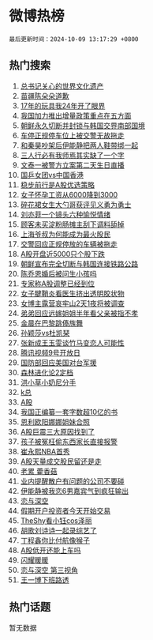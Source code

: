 # 微博热榜

`最后更新时间：2024-10-09 13:17:29 +0800`

## 热门搜索

1. [总书记关心的世界文化遗产](https://m.weibo.cn/search?containerid=100103type%3D1%26t%3D10%26q%3D%23%E6%80%BB%E4%B9%A6%E8%AE%B0%E5%85%B3%E5%BF%83%E7%9A%84%E4%B8%96%E7%95%8C%E6%96%87%E5%8C%96%E9%81%97%E4%BA%A7%23&stream_entry_id=51&isnewpage=1&extparam=seat%3D1%26c_type%3D51%26q%3D%2523%25E6%2580%25BB%25E4%25B9%25A6%25E8%25AE%25B0%25E5%2585%25B3%25E5%25BF%2583%25E7%259A%2584%25E4%25B8%2596%25E7%2595%258C%25E6%2596%2587%25E5%258C%2596%25E9%2581%2597%25E4%25BA%25A7%2523%26pos%3D0%26stream_entry_id%3D51%26cate%3D10103%26filter_type%3Drealtimehot%26dgr%3D0%26display_time%3D1728451048%26pre_seqid%3D17284510485969382132592)
1. [苗疆陈朵朵道歉](https://m.weibo.cn/search?containerid=100103type%3D1%26t%3D10%26q%3D%23%E8%8B%97%E7%96%86%E9%99%88%E6%9C%B5%E6%9C%B5%E9%81%93%E6%AD%89%23&stream_entry_id=31&isnewpage=1&extparam=seat%3D1%26flag%3D1%26filter_type%3Drealtimehot%26stream_entry_id%3D31%26c_type%3D31%26lcate%3D5001%26q%3D%2523%25E8%258B%2597%25E7%2596%2586%25E9%2599%2588%25E6%259C%25B5%25E6%259C%25B5%25E9%2581%2593%25E6%25AD%2589%2523%26pos%3D0%26cate%3D5001%26realpos%3D1%26band_rank%3D1%26dgr%3D0%26display_time%3D1728451048%26pre_seqid%3D17284510485969382132592)
1. [17年的玩具我24年开了眼界](https://m.weibo.cn/search?containerid=100103type%3D1%26t%3D10%26q%3D17%E5%B9%B4%E7%9A%84%E7%8E%A9%E5%85%B7%E6%88%9124%E5%B9%B4%E5%BC%80%E4%BA%86%E7%9C%BC%E7%95%8C&stream_entry_id=31&isnewpage=1&extparam=seat%3D1%26flag%3D0%26filter_type%3Drealtimehot%26stream_entry_id%3D31%26c_type%3D31%26lcate%3D5001%26q%3D17%25E5%25B9%25B4%25E7%259A%2584%25E7%258E%25A9%25E5%2585%25B7%25E6%2588%259124%25E5%25B9%25B4%25E5%25BC%2580%25E4%25BA%2586%25E7%259C%25BC%25E7%2595%258C%26pos%3D1%26cate%3D5001%26realpos%3D2%26band_rank%3D2%26dgr%3D0%26display_time%3D1728451048%26pre_seqid%3D17284510485969382132592)
1. [我国加力推出增量政策重点在五方面](https://m.weibo.cn/search?containerid=100103type%3D1%26t%3D10%26q%3D%23%E6%88%91%E5%9B%BD%E5%8A%A0%E5%8A%9B%E6%8E%A8%E5%87%BA%E5%A2%9E%E9%87%8F%E6%94%BF%E7%AD%96%E9%87%8D%E7%82%B9%E5%9C%A8%E4%BA%94%E6%96%B9%E9%9D%A2%23&stream_entry_id=31&isnewpage=1&extparam=seat%3D1%26flag%3D0%26filter_type%3Drealtimehot%26stream_entry_id%3D31%26c_type%3D31%26lcate%3D5001%26q%3D%2523%25E6%2588%2591%25E5%259B%25BD%25E5%258A%25A0%25E5%258A%259B%25E6%258E%25A8%25E5%2587%25BA%25E5%25A2%259E%25E9%2587%258F%25E6%2594%25BF%25E7%25AD%2596%25E9%2587%258D%25E7%2582%25B9%25E5%259C%25A8%25E4%25BA%2594%25E6%2596%25B9%25E9%259D%25A2%2523%26pos%3D2%26cate%3D5001%26realpos%3D3%26band_rank%3D3%26dgr%3D0%26display_time%3D1728451048%26pre_seqid%3D17284510485969382132592)
1. [朝鲜永久切断并封锁与韩国交界南部国境](https://m.weibo.cn/search?containerid=100103type%3D1%26t%3D10%26q%3D%23%E6%9C%9D%E9%B2%9C%E6%B0%B8%E4%B9%85%E5%88%87%E6%96%AD%E5%B9%B6%E5%B0%81%E9%94%81%E4%B8%8E%E9%9F%A9%E5%9B%BD%E4%BA%A4%E7%95%8C%E5%8D%97%E9%83%A8%E5%9B%BD%E5%A2%83%23&stream_entry_id=31&isnewpage=1&extparam=seat%3D1%26flag%3D1%26filter_type%3Drealtimehot%26stream_entry_id%3D31%26c_type%3D31%26lcate%3D5001%26q%3D%2523%25E6%259C%259D%25E9%25B2%259C%25E6%25B0%25B8%25E4%25B9%2585%25E5%2588%2587%25E6%2596%25AD%25E5%25B9%25B6%25E5%25B0%2581%25E9%2594%2581%25E4%25B8%258E%25E9%259F%25A9%25E5%259B%25BD%25E4%25BA%25A4%25E7%2595%258C%25E5%258D%2597%25E9%2583%25A8%25E5%259B%25BD%25E5%25A2%2583%2523%26pos%3D3%26cate%3D5001%26realpos%3D4%26band_rank%3D4%26dgr%3D0%26display_time%3D1728451048%26pre_seqid%3D17284510485969382132592)
1. [车停正规停车位上被交警无故拖走](https://m.weibo.cn/search?containerid=100103type%3D1%26t%3D10%26q%3D%23%E8%BD%A6%E5%81%9C%E6%AD%A3%E8%A7%84%E5%81%9C%E8%BD%A6%E4%BD%8D%E4%B8%8A%E8%A2%AB%E4%BA%A4%E8%AD%A6%E6%97%A0%E6%95%85%E6%8B%96%E8%B5%B0%23&stream_entry_id=31&isnewpage=1&extparam=seat%3D1%26flag%3D1%26filter_type%3Drealtimehot%26stream_entry_id%3D31%26c_type%3D31%26lcate%3D5001%26q%3D%2523%25E8%25BD%25A6%25E5%2581%259C%25E6%25AD%25A3%25E8%25A7%2584%25E5%2581%259C%25E8%25BD%25A6%25E4%25BD%258D%25E4%25B8%258A%25E8%25A2%25AB%25E4%25BA%25A4%25E8%25AD%25A6%25E6%2597%25A0%25E6%2595%2585%25E6%258B%2596%25E8%25B5%25B0%2523%26pos%3D4%26cate%3D5001%26realpos%3D5%26band_rank%3D5%26dgr%3D0%26display_time%3D1728451048%26pre_seqid%3D17284510485969382132592)
1. [和秦昊吵架后伊能静把两人鞋带绑一起](https://m.weibo.cn/search?containerid=100103type%3D1%26t%3D10%26q%3D%E5%92%8C%E7%A7%A6%E6%98%8A%E5%90%B5%E6%9E%B6%E5%90%8E%E4%BC%8A%E8%83%BD%E9%9D%99%E6%8A%8A%E4%B8%A4%E4%BA%BA%E9%9E%8B%E5%B8%A6%E7%BB%91%E4%B8%80%E8%B5%B7&stream_entry_id=31&isnewpage=1&extparam=seat%3D1%26flag%3D2%26filter_type%3Drealtimehot%26stream_entry_id%3D31%26c_type%3D31%26lcate%3D5001%26q%3D%25E5%2592%258C%25E7%25A7%25A6%25E6%2598%258A%25E5%2590%25B5%25E6%259E%25B6%25E5%2590%258E%25E4%25BC%258A%25E8%2583%25BD%25E9%259D%2599%25E6%258A%258A%25E4%25B8%25A4%25E4%25BA%25BA%25E9%259E%258B%25E5%25B8%25A6%25E7%25BB%2591%25E4%25B8%2580%25E8%25B5%25B7%26pos%3D5%26cate%3D5001%26realpos%3D6%26band_rank%3D6%26dgr%3D0%26display_time%3D1728451048%26pre_seqid%3D17284510485969382132592)
1. [三人行必有我师焉其实缺了一个字](https://m.weibo.cn/search?containerid=100103type%3D1%26t%3D10%26q%3D%23%E4%B8%89%E4%BA%BA%E8%A1%8C%E5%BF%85%E6%9C%89%E6%88%91%E5%B8%88%E7%84%89%E5%85%B6%E5%AE%9E%E7%BC%BA%E4%BA%86%E4%B8%80%E4%B8%AA%E5%AD%97%23&stream_entry_id=31&isnewpage=1&extparam=seat%3D1%26flag%3D0%26filter_type%3Drealtimehot%26stream_entry_id%3D31%26c_type%3D31%26lcate%3D5001%26q%3D%2523%25E4%25B8%2589%25E4%25BA%25BA%25E8%25A1%258C%25E5%25BF%2585%25E6%259C%2589%25E6%2588%2591%25E5%25B8%2588%25E7%2584%2589%25E5%2585%25B6%25E5%25AE%259E%25E7%25BC%25BA%25E4%25BA%2586%25E4%25B8%2580%25E4%25B8%25AA%25E5%25AD%2597%2523%26pos%3D6%26cate%3D5001%26realpos%3D7%26band_rank%3D7%26dgr%3D0%26display_time%3D1728451048%26pre_seqid%3D17284510485969382132592)
1. [文泰一被警方立案第二天生日直播](https://m.weibo.cn/search?containerid=100103type%3D1%26t%3D10%26q%3D%23%E6%96%87%E6%B3%B0%E4%B8%80%E8%A2%AB%E8%AD%A6%E6%96%B9%E7%AB%8B%E6%A1%88%E7%AC%AC%E4%BA%8C%E5%A4%A9%E7%94%9F%E6%97%A5%E7%9B%B4%E6%92%AD%23&stream_entry_id=31&isnewpage=1&extparam=seat%3D1%26flag%3D1%26filter_type%3Drealtimehot%26stream_entry_id%3D31%26c_type%3D31%26lcate%3D5001%26q%3D%2523%25E6%2596%2587%25E6%25B3%25B0%25E4%25B8%2580%25E8%25A2%25AB%25E8%25AD%25A6%25E6%2596%25B9%25E7%25AB%258B%25E6%25A1%2588%25E7%25AC%25AC%25E4%25BA%258C%25E5%25A4%25A9%25E7%2594%259F%25E6%2597%25A5%25E7%259B%25B4%25E6%2592%25AD%2523%26pos%3D7%26cate%3D5001%26realpos%3D8%26band_rank%3D8%26dgr%3D0%26display_time%3D1728451048%26pre_seqid%3D17284510485969382132592)
1. [国乒女团vs中国香港](https://m.weibo.cn/search?containerid=100103type%3D1%26t%3D10%26q%3D%23%E5%9B%BD%E4%B9%92%E5%A5%B3%E5%9B%A2vs%E4%B8%AD%E5%9B%BD%E9%A6%99%E6%B8%AF%23&stream_entry_id=31&isnewpage=1&extparam=seat%3D1%26flag%3D0%26filter_type%3Drealtimehot%26stream_entry_id%3D31%26c_type%3D31%26lcate%3D5001%26q%3D%2523%25E5%259B%25BD%25E4%25B9%2592%25E5%25A5%25B3%25E5%259B%25A2vs%25E4%25B8%25AD%25E5%259B%25BD%25E9%25A6%2599%25E6%25B8%25AF%2523%26pos%3D8%26cate%3D5001%26realpos%3D9%26band_rank%3D9%26dgr%3D0%26display_time%3D1728451048%26pre_seqid%3D17284510485969382132592)
1. [稳步前行是A股优选策略](https://m.weibo.cn/search?containerid=100103type%3D1%26t%3D10%26q%3D%23%E7%A8%B3%E6%AD%A5%E5%89%8D%E8%A1%8C%E6%98%AFA%E8%82%A1%E4%BC%98%E9%80%89%E7%AD%96%E7%95%A5%23&stream_entry_id=31&isnewpage=1&extparam=seat%3D1%26flag%3D1%26filter_type%3Drealtimehot%26stream_entry_id%3D31%26c_type%3D31%26lcate%3D5001%26q%3D%2523%25E7%25A8%25B3%25E6%25AD%25A5%25E5%2589%258D%25E8%25A1%258C%25E6%2598%25AFA%25E8%2582%25A1%25E4%25BC%2598%25E9%2580%2589%25E7%25AD%2596%25E7%2595%25A5%2523%26pos%3D9%26cate%3D5001%26realpos%3D10%26band_rank%3D10%26dgr%3D0%26display_time%3D1728451048%26pre_seqid%3D17284510485969382132592)
1. [女子怀孕工资从6000降到3000](https://m.weibo.cn/search?containerid=100103type%3D1%26t%3D10%26q%3D%23%E5%A5%B3%E5%AD%90%E6%80%80%E5%AD%95%E5%B7%A5%E8%B5%84%E4%BB%8E6000%E9%99%8D%E5%88%B03000%23&stream_entry_id=31&isnewpage=1&extparam=seat%3D1%26flag%3D1%26filter_type%3Drealtimehot%26stream_entry_id%3D31%26c_type%3D31%26lcate%3D5001%26q%3D%2523%25E5%25A5%25B3%25E5%25AD%2590%25E6%2580%2580%25E5%25AD%2595%25E5%25B7%25A5%25E8%25B5%2584%25E4%25BB%258E6000%25E9%2599%258D%25E5%2588%25B03000%2523%26pos%3D10%26cate%3D5001%26realpos%3D11%26band_rank%3D11%26dgr%3D0%26display_time%3D1728451048%26pre_seqid%3D17284510485969382132592)
1. [碎花裙女生大勺哥获评见义勇为勇士](https://m.weibo.cn/search?containerid=100103type%3D1%26t%3D10%26q%3D%23%E7%A2%8E%E8%8A%B1%E8%A3%99%E5%A5%B3%E7%94%9F%E5%A4%A7%E5%8B%BA%E5%93%A5%E8%8E%B7%E8%AF%84%E8%A7%81%E4%B9%89%E5%8B%87%E4%B8%BA%E5%8B%87%E5%A3%AB%23&stream_entry_id=31&isnewpage=1&extparam=seat%3D1%26flag%3D32768%26filter_type%3Drealtimehot%26stream_entry_id%3D31%26c_type%3D31%26lcate%3D5001%26q%3D%2523%25E7%25A2%258E%25E8%258A%25B1%25E8%25A3%2599%25E5%25A5%25B3%25E7%2594%259F%25E5%25A4%25A7%25E5%258B%25BA%25E5%2593%25A5%25E8%258E%25B7%25E8%25AF%2584%25E8%25A7%2581%25E4%25B9%2589%25E5%258B%2587%25E4%25B8%25BA%25E5%258B%2587%25E5%25A3%25AB%2523%26pos%3D11%26cate%3D5001%26realpos%3D12%26band_rank%3D12%26dgr%3D0%26display_time%3D1728451048%26pre_seqid%3D17284510485969382132592)
1. [刘亦菲一个镜头六种愉悦情绪](https://m.weibo.cn/search?containerid=100103type%3D1%26t%3D10%26q%3D%23%E5%88%98%E4%BA%A6%E8%8F%B2%E4%B8%80%E4%B8%AA%E9%95%9C%E5%A4%B4%E5%85%AD%E7%A7%8D%E6%84%89%E6%82%A6%E6%83%85%E7%BB%AA%23&stream_entry_id=31&isnewpage=1&extparam=seat%3D1%26band_rank%3D13%26stream_entry_id%3D31%26filter_type%3Drealtimehot%26adid%3D257849%26c_type%3D31%26lcate%3D5001%26q%3D%2523%25E5%2588%2598%25E4%25BA%25A6%25E8%258F%25B2%25E4%25B8%2580%25E4%25B8%25AA%25E9%2595%259C%25E5%25A4%25B4%25E5%2585%25AD%25E7%25A7%258D%25E6%2584%2589%25E6%2582%25A6%25E6%2583%2585%25E7%25BB%25AA%2523%26pos%3D12%26cate%3D5001%26realpos%3D13%26flag%3D0%26dgr%3D0%26display_time%3D1728451048%26pre_seqid%3D17284510485969382132592)
1. [顾客未买淀粉肠摊主刮下调料舔掉](https://m.weibo.cn/search?containerid=100103type%3D1%26t%3D10%26q%3D%23%E9%A1%BE%E5%AE%A2%E6%9C%AA%E4%B9%B0%E6%B7%80%E7%B2%89%E8%82%A0%E6%91%8A%E4%B8%BB%E5%88%AE%E4%B8%8B%E8%B0%83%E6%96%99%E8%88%94%E6%8E%89%23&stream_entry_id=31&isnewpage=1&extparam=seat%3D1%26flag%3D0%26filter_type%3Drealtimehot%26stream_entry_id%3D31%26c_type%3D31%26lcate%3D5001%26q%3D%2523%25E9%25A1%25BE%25E5%25AE%25A2%25E6%259C%25AA%25E4%25B9%25B0%25E6%25B7%2580%25E7%25B2%2589%25E8%2582%25A0%25E6%2591%258A%25E4%25B8%25BB%25E5%2588%25AE%25E4%25B8%258B%25E8%25B0%2583%25E6%2596%2599%25E8%2588%2594%25E6%258E%2589%2523%26pos%3D13%26cate%3D5001%26realpos%3D14%26band_rank%3D14%26dgr%3D0%26display_time%3D1728451048%26pre_seqid%3D17284510485969382132592)
1. [上海爷叔为何能成为最火股民](https://m.weibo.cn/search?containerid=100103type%3D1%26t%3D10%26q%3D%23%E4%B8%8A%E6%B5%B7%E7%88%B7%E5%8F%94%E4%B8%BA%E4%BD%95%E8%83%BD%E6%88%90%E4%B8%BA%E6%9C%80%E7%81%AB%E8%82%A1%E6%B0%91%23&stream_entry_id=31&isnewpage=1&extparam=seat%3D1%26flag%3D1%26filter_type%3Drealtimehot%26stream_entry_id%3D31%26c_type%3D31%26lcate%3D5001%26q%3D%2523%25E4%25B8%258A%25E6%25B5%25B7%25E7%2588%25B7%25E5%258F%2594%25E4%25B8%25BA%25E4%25BD%2595%25E8%2583%25BD%25E6%2588%2590%25E4%25B8%25BA%25E6%259C%2580%25E7%2581%25AB%25E8%2582%25A1%25E6%25B0%2591%2523%26pos%3D14%26cate%3D5001%26realpos%3D15%26band_rank%3D15%26dgr%3D0%26display_time%3D1728451048%26pre_seqid%3D17284510485969382132592)
1. [交警回应正规停放的车辆被拖走](https://m.weibo.cn/search?containerid=100103type%3D1%26t%3D10%26q%3D%23%E4%BA%A4%E8%AD%A6%E5%9B%9E%E5%BA%94%E6%AD%A3%E8%A7%84%E5%81%9C%E6%94%BE%E7%9A%84%E8%BD%A6%E8%BE%86%E8%A2%AB%E6%8B%96%E8%B5%B0%23&stream_entry_id=31&isnewpage=1&extparam=seat%3D1%26flag%3D1%26filter_type%3Drealtimehot%26stream_entry_id%3D31%26c_type%3D31%26lcate%3D5001%26q%3D%2523%25E4%25BA%25A4%25E8%25AD%25A6%25E5%259B%259E%25E5%25BA%2594%25E6%25AD%25A3%25E8%25A7%2584%25E5%2581%259C%25E6%2594%25BE%25E7%259A%2584%25E8%25BD%25A6%25E8%25BE%2586%25E8%25A2%25AB%25E6%258B%2596%25E8%25B5%25B0%2523%26pos%3D15%26cate%3D5001%26realpos%3D16%26band_rank%3D16%26dgr%3D0%26display_time%3D1728451048%26pre_seqid%3D17284510485969382132592)
1. [A股开盘近5000只个股下跌](https://m.weibo.cn/search?containerid=100103type%3D1%26t%3D10%26q%3D%23A%E8%82%A1%E5%BC%80%E7%9B%98%E8%BF%915000%E5%8F%AA%E4%B8%AA%E8%82%A1%E4%B8%8B%E8%B7%8C%23&stream_entry_id=31&isnewpage=1&extparam=seat%3D1%26flag%3D2%26filter_type%3Drealtimehot%26stream_entry_id%3D31%26c_type%3D31%26lcate%3D5001%26q%3D%2523A%25E8%2582%25A1%25E5%25BC%2580%25E7%259B%2598%25E8%25BF%25915000%25E5%258F%25AA%25E4%25B8%25AA%25E8%2582%25A1%25E4%25B8%258B%25E8%25B7%258C%2523%26pos%3D16%26cate%3D5001%26realpos%3D17%26band_rank%3D17%26dgr%3D0%26display_time%3D1728451048%26pre_seqid%3D17284510485969382132592)
1. [朝鲜宣布完全切断与韩国连接铁路公路](https://m.weibo.cn/search?containerid=100103type%3D1%26t%3D10%26q%3D%23%E6%9C%9D%E9%B2%9C%E5%AE%A3%E5%B8%83%E5%AE%8C%E5%85%A8%E5%88%87%E6%96%AD%E4%B8%8E%E9%9F%A9%E5%9B%BD%E8%BF%9E%E6%8E%A5%E9%93%81%E8%B7%AF%E5%85%AC%E8%B7%AF%23&stream_entry_id=31&isnewpage=1&extparam=seat%3D1%26flag%3D0%26filter_type%3Drealtimehot%26stream_entry_id%3D31%26c_type%3D31%26lcate%3D5001%26q%3D%2523%25E6%259C%259D%25E9%25B2%259C%25E5%25AE%25A3%25E5%25B8%2583%25E5%25AE%258C%25E5%2585%25A8%25E5%2588%2587%25E6%2596%25AD%25E4%25B8%258E%25E9%259F%25A9%25E5%259B%25BD%25E8%25BF%259E%25E6%258E%25A5%25E9%2593%2581%25E8%25B7%25AF%25E5%2585%25AC%25E8%25B7%25AF%2523%26pos%3D17%26cate%3D5001%26realpos%3D18%26band_rank%3D18%26dgr%3D0%26display_time%3D1728451048%26pre_seqid%3D17284510485969382132592)
1. [陈乔恩婚后被问生小孩吗](https://m.weibo.cn/search?containerid=100103type%3D1%26t%3D10%26q%3D%23%E9%99%88%E4%B9%94%E6%81%A9%E5%A9%9A%E5%90%8E%E8%A2%AB%E9%97%AE%E7%94%9F%E5%B0%8F%E5%AD%A9%E5%90%97%23&stream_entry_id=31&isnewpage=1&extparam=seat%3D1%26flag%3D2%26filter_type%3Drealtimehot%26stream_entry_id%3D31%26c_type%3D31%26lcate%3D5001%26q%3D%2523%25E9%2599%2588%25E4%25B9%2594%25E6%2581%25A9%25E5%25A9%259A%25E5%2590%258E%25E8%25A2%25AB%25E9%2597%25AE%25E7%2594%259F%25E5%25B0%258F%25E5%25AD%25A9%25E5%2590%2597%2523%26pos%3D18%26cate%3D5001%26realpos%3D19%26band_rank%3D19%26dgr%3D0%26display_time%3D1728451048%26pre_seqid%3D17284510485969382132592)
1. [专家称A股调整已经到位](https://m.weibo.cn/search?containerid=100103type%3D1%26t%3D10%26q%3D%23%E4%B8%93%E5%AE%B6%E7%A7%B0A%E8%82%A1%E8%B0%83%E6%95%B4%E5%B7%B2%E7%BB%8F%E5%88%B0%E4%BD%8D%23&stream_entry_id=31&isnewpage=1&extparam=seat%3D1%26flag%3D0%26filter_type%3Drealtimehot%26stream_entry_id%3D31%26c_type%3D31%26lcate%3D5001%26q%3D%2523%25E4%25B8%2593%25E5%25AE%25B6%25E7%25A7%25B0A%25E8%2582%25A1%25E8%25B0%2583%25E6%2595%25B4%25E5%25B7%25B2%25E7%25BB%258F%25E5%2588%25B0%25E4%25BD%258D%2523%26pos%3D19%26cate%3D5001%26realpos%3D20%26band_rank%3D20%26dgr%3D0%26display_time%3D1728451048%26pre_seqid%3D17284510485969382132592)
1. [女子腱鞘炎看医生挤出透明胶状物](https://m.weibo.cn/search?containerid=100103type%3D1%26t%3D10%26q%3D%23%E5%A5%B3%E5%AD%90%E8%85%B1%E9%9E%98%E7%82%8E%E7%9C%8B%E5%8C%BB%E7%94%9F%E6%8C%A4%E5%87%BA%E9%80%8F%E6%98%8E%E8%83%B6%E7%8A%B6%E7%89%A9%23&stream_entry_id=31&isnewpage=1&extparam=seat%3D1%26flag%3D2%26filter_type%3Drealtimehot%26stream_entry_id%3D31%26c_type%3D31%26lcate%3D5001%26q%3D%2523%25E5%25A5%25B3%25E5%25AD%2590%25E8%2585%25B1%25E9%259E%2598%25E7%2582%258E%25E7%259C%258B%25E5%258C%25BB%25E7%2594%259F%25E6%258C%25A4%25E5%2587%25BA%25E9%2580%258F%25E6%2598%258E%25E8%2583%25B6%25E7%258A%25B6%25E7%2589%25A9%2523%26pos%3D20%26cate%3D5001%26realpos%3D21%26band_rank%3D21%26dgr%3D0%26display_time%3D1728451048%26pre_seqid%3D17284510485969382132592)
1. [女博主露营哀牢山2天1夜将被调查](https://m.weibo.cn/search?containerid=100103type%3D1%26t%3D10%26q%3D%23%E5%A5%B3%E5%8D%9A%E4%B8%BB%E9%9C%B2%E8%90%A5%E5%93%80%E7%89%A2%E5%B1%B12%E5%A4%A91%E5%A4%9C%E5%B0%86%E8%A2%AB%E8%B0%83%E6%9F%A5%23&stream_entry_id=31&isnewpage=1&extparam=seat%3D1%26flag%3D2%26filter_type%3Drealtimehot%26stream_entry_id%3D31%26c_type%3D31%26lcate%3D5001%26q%3D%2523%25E5%25A5%25B3%25E5%258D%259A%25E4%25B8%25BB%25E9%259C%25B2%25E8%2590%25A5%25E5%2593%2580%25E7%2589%25A2%25E5%25B1%25B12%25E5%25A4%25A91%25E5%25A4%259C%25E5%25B0%2586%25E8%25A2%25AB%25E8%25B0%2583%25E6%259F%25A5%2523%26pos%3D21%26cate%3D5001%26realpos%3D22%26band_rank%3D22%26dgr%3D0%26display_time%3D1728451048%26pre_seqid%3D17284510485969382132592)
1. [弟弟回应远嫁姐姐半年看父亲被指不孝](https://m.weibo.cn/search?containerid=100103type%3D1%26t%3D10%26q%3D%23%E5%BC%9F%E5%BC%9F%E5%9B%9E%E5%BA%94%E8%BF%9C%E5%AB%81%E5%A7%90%E5%A7%90%E5%8D%8A%E5%B9%B4%E7%9C%8B%E7%88%B6%E4%BA%B2%E8%A2%AB%E6%8C%87%E4%B8%8D%E5%AD%9D%23&stream_entry_id=31&isnewpage=1&extparam=seat%3D1%26flag%3D0%26filter_type%3Drealtimehot%26stream_entry_id%3D31%26c_type%3D31%26lcate%3D5001%26q%3D%2523%25E5%25BC%259F%25E5%25BC%259F%25E5%259B%259E%25E5%25BA%2594%25E8%25BF%259C%25E5%25AB%2581%25E5%25A7%2590%25E5%25A7%2590%25E5%258D%258A%25E5%25B9%25B4%25E7%259C%258B%25E7%2588%25B6%25E4%25BA%25B2%25E8%25A2%25AB%25E6%258C%2587%25E4%25B8%258D%25E5%25AD%259D%2523%26pos%3D22%26cate%3D5001%26realpos%3D23%26band_rank%3D23%26dgr%3D0%26display_time%3D1728451048%26pre_seqid%3D17284510485969382132592)
1. [金晨在巴黎跳傣族舞](https://m.weibo.cn/search?containerid=100103type%3D1%26t%3D10%26q%3D%E9%87%91%E6%99%A8%E5%9C%A8%E5%B7%B4%E9%BB%8E%E8%B7%B3%E5%82%A3%E6%97%8F%E8%88%9E&stream_entry_id=31&isnewpage=1&extparam=seat%3D1%26flag%3D1%26filter_type%3Drealtimehot%26stream_entry_id%3D31%26c_type%3D31%26lcate%3D5001%26q%3D%25E9%2587%2591%25E6%2599%25A8%25E5%259C%25A8%25E5%25B7%25B4%25E9%25BB%258E%25E8%25B7%25B3%25E5%2582%25A3%25E6%2597%258F%25E8%2588%259E%26pos%3D23%26cate%3D5001%26realpos%3D24%26band_rank%3D24%26dgr%3D0%26display_time%3D1728451048%26pre_seqid%3D17284510485969382132592)
1. [孙颖莎vs杜凯琹](https://m.weibo.cn/search?containerid=100103type%3D1%26t%3D10%26q%3D%E5%AD%99%E9%A2%96%E8%8E%8Evs%E6%9D%9C%E5%87%AF%E7%90%B9&stream_entry_id=31&isnewpage=1&extparam=seat%3D1%26flag%3D1%26filter_type%3Drealtimehot%26stream_entry_id%3D31%26c_type%3D31%26lcate%3D5001%26q%3D%25E5%25AD%2599%25E9%25A2%2596%25E8%258E%258Evs%25E6%259D%259C%25E5%2587%25AF%25E7%2590%25B9%26pos%3D24%26cate%3D5001%26realpos%3D25%26band_rank%3D25%26dgr%3D0%26display_time%3D1728451048%26pre_seqid%3D17284510485969382132592)
1. [张新成王玉雯谈竹马变恋人可能性](https://m.weibo.cn/search?containerid=100103type%3D1%26t%3D10%26q%3D%23%E5%BC%A0%E6%96%B0%E6%88%90%E7%8E%8B%E7%8E%89%E9%9B%AF%E8%B0%88%E7%AB%B9%E9%A9%AC%E5%8F%98%E6%81%8B%E4%BA%BA%E5%8F%AF%E8%83%BD%E6%80%A7%23&stream_entry_id=31&isnewpage=1&extparam=seat%3D1%26flag%3D1%26filter_type%3Drealtimehot%26stream_entry_id%3D31%26c_type%3D31%26lcate%3D5001%26q%3D%2523%25E5%25BC%25A0%25E6%2596%25B0%25E6%2588%2590%25E7%258E%258B%25E7%258E%2589%25E9%259B%25AF%25E8%25B0%2588%25E7%25AB%25B9%25E9%25A9%25AC%25E5%258F%2598%25E6%2581%258B%25E4%25BA%25BA%25E5%258F%25AF%25E8%2583%25BD%25E6%2580%25A7%2523%26pos%3D25%26cate%3D5001%26realpos%3D26%26band_rank%3D26%26dgr%3D0%26display_time%3D1728451048%26pre_seqid%3D17284510485969382132592)
1. [腾讯视频9号开放日](https://m.weibo.cn/search?containerid=100103type%3D1%26t%3D10%26q%3D%23%E8%85%BE%E8%AE%AF%E8%A7%86%E9%A2%919%E5%8F%B7%E5%BC%80%E6%94%BE%E6%97%A5%23&stream_entry_id=31&isnewpage=1&extparam=seat%3D1%26flag%3D1%26filter_type%3Drealtimehot%26stream_entry_id%3D31%26c_type%3D31%26lcate%3D5001%26q%3D%2523%25E8%2585%25BE%25E8%25AE%25AF%25E8%25A7%2586%25E9%25A2%25919%25E5%258F%25B7%25E5%25BC%2580%25E6%2594%25BE%25E6%2597%25A5%2523%26pos%3D26%26cate%3D5001%26realpos%3D27%26band_rank%3D27%26dgr%3D0%26display_time%3D1728451048%26pre_seqid%3D17284510485969382132592)
1. [国防部回应美国对台军援](https://m.weibo.cn/search?containerid=100103type%3D1%26t%3D10%26q%3D%23%E5%9B%BD%E9%98%B2%E9%83%A8%E5%9B%9E%E5%BA%94%E7%BE%8E%E5%9B%BD%E5%AF%B9%E5%8F%B0%E5%86%9B%E6%8F%B4%23&stream_entry_id=31&isnewpage=1&extparam=seat%3D1%26flag%3D1%26filter_type%3Drealtimehot%26stream_entry_id%3D31%26c_type%3D31%26lcate%3D5001%26q%3D%2523%25E5%259B%25BD%25E9%2598%25B2%25E9%2583%25A8%25E5%259B%259E%25E5%25BA%2594%25E7%25BE%258E%25E5%259B%25BD%25E5%25AF%25B9%25E5%258F%25B0%25E5%2586%259B%25E6%258F%25B4%2523%26pos%3D27%26cate%3D5001%26realpos%3D28%26band_rank%3D28%26dgr%3D0%26display_time%3D1728451048%26pre_seqid%3D17284510485969382132592)
1. [森林进化论2定档](https://m.weibo.cn/search?containerid=100103type%3D1%26t%3D10%26q%3D%E6%A3%AE%E6%9E%97%E8%BF%9B%E5%8C%96%E8%AE%BA2%E5%AE%9A%E6%A1%A3&stream_entry_id=31&isnewpage=1&extparam=seat%3D1%26flag%3D1%26filter_type%3Drealtimehot%26stream_entry_id%3D31%26c_type%3D31%26lcate%3D5001%26q%3D%25E6%25A3%25AE%25E6%259E%2597%25E8%25BF%259B%25E5%258C%2596%25E8%25AE%25BA2%25E5%25AE%259A%25E6%25A1%25A3%26pos%3D28%26cate%3D5001%26realpos%3D29%26band_rank%3D29%26dgr%3D0%26display_time%3D1728451048%26pre_seqid%3D17284510485969382132592)
1. [洪小草小奶尼分手](https://m.weibo.cn/search?containerid=100103type%3D1%26t%3D10%26q%3D%E6%B4%AA%E5%B0%8F%E8%8D%89%E5%B0%8F%E5%A5%B6%E5%B0%BC%E5%88%86%E6%89%8B&stream_entry_id=31&isnewpage=1&extparam=seat%3D1%26flag%3D0%26filter_type%3Drealtimehot%26stream_entry_id%3D31%26c_type%3D31%26lcate%3D5001%26q%3D%25E6%25B4%25AA%25E5%25B0%258F%25E8%258D%2589%25E5%25B0%258F%25E5%25A5%25B6%25E5%25B0%25BC%25E5%2588%2586%25E6%2589%258B%26pos%3D29%26cate%3D5001%26realpos%3D30%26band_rank%3D30%26dgr%3D0%26display_time%3D1728451048%26pre_seqid%3D17284510485969382132592)
1. [k总](https://m.weibo.cn/search?containerid=100103type%3D1%26t%3D10%26q%3Dk%E6%80%BB&stream_entry_id=31&isnewpage=1&extparam=seat%3D1%26flag%3D0%26filter_type%3Drealtimehot%26stream_entry_id%3D31%26c_type%3D31%26lcate%3D5001%26q%3Dk%25E6%2580%25BB%26pos%3D30%26cate%3D5001%26realpos%3D31%26band_rank%3D31%26dgr%3D0%26display_time%3D1728451048%26pre_seqid%3D17284510485969382132592)
1. [A股](https://m.weibo.cn/search?containerid=100103type%3D1%26t%3D10%26q%3DA%E8%82%A1&stream_entry_id=31&isnewpage=1&extparam=seat%3D1%26flag%3D0%26filter_type%3Drealtimehot%26stream_entry_id%3D31%26c_type%3D31%26lcate%3D5001%26q%3DA%25E8%2582%25A1%26pos%3D31%26cate%3D5001%26realpos%3D32%26band_rank%3D32%26dgr%3D0%26display_time%3D1728451048%26pre_seqid%3D17284510485969382132592)
1. [我国正编纂一套字数超10亿的书](https://m.weibo.cn/search?containerid=100103type%3D1%26t%3D10%26q%3D%23%E6%88%91%E5%9B%BD%E6%AD%A3%E7%BC%96%E7%BA%82%E4%B8%80%E5%A5%97%E5%AD%97%E6%95%B0%E8%B6%8510%E4%BA%BF%E7%9A%84%E4%B9%A6%23&stream_entry_id=31&isnewpage=1&extparam=seat%3D1%26flag%3D0%26filter_type%3Drealtimehot%26stream_entry_id%3D31%26c_type%3D31%26lcate%3D5001%26q%3D%2523%25E6%2588%2591%25E5%259B%25BD%25E6%25AD%25A3%25E7%25BC%2596%25E7%25BA%2582%25E4%25B8%2580%25E5%25A5%2597%25E5%25AD%2597%25E6%2595%25B0%25E8%25B6%258510%25E4%25BA%25BF%25E7%259A%2584%25E4%25B9%25A6%2523%26pos%3D32%26cate%3D5001%26realpos%3D33%26band_rank%3D33%26dgr%3D0%26display_time%3D1728451048%26pre_seqid%3D17284510485969382132592)
1. [恩利欧阳娜娜姐妹合照](https://m.weibo.cn/search?containerid=100103type%3D1%26t%3D10%26q%3D%23%E6%81%A9%E5%88%A9%E6%AC%A7%E9%98%B3%E5%A8%9C%E5%A8%9C%E5%A7%90%E5%A6%B9%E5%90%88%E7%85%A7%23&stream_entry_id=31&isnewpage=1&extparam=seat%3D1%26flag%3D0%26filter_type%3Drealtimehot%26stream_entry_id%3D31%26c_type%3D31%26lcate%3D5001%26q%3D%2523%25E6%2581%25A9%25E5%2588%25A9%25E6%25AC%25A7%25E9%2598%25B3%25E5%25A8%259C%25E5%25A8%259C%25E5%25A7%2590%25E5%25A6%25B9%25E5%2590%2588%25E7%2585%25A7%2523%26pos%3D33%26cate%3D5001%26realpos%3D34%26band_rank%3D34%26dgr%3D0%26display_time%3D1728451048%26pre_seqid%3D17284510485969382132592)
1. [A股巨震三大原因找到了](https://m.weibo.cn/search?containerid=100103type%3D1%26t%3D10%26q%3D%23A%E8%82%A1%E5%B7%A8%E9%9C%87%E4%B8%89%E5%A4%A7%E5%8E%9F%E5%9B%A0%E6%89%BE%E5%88%B0%E4%BA%86%23&stream_entry_id=31&isnewpage=1&extparam=seat%3D1%26flag%3D1%26filter_type%3Drealtimehot%26stream_entry_id%3D31%26c_type%3D31%26lcate%3D5001%26q%3D%2523A%25E8%2582%25A1%25E5%25B7%25A8%25E9%259C%2587%25E4%25B8%2589%25E5%25A4%25A7%25E5%258E%259F%25E5%259B%25A0%25E6%2589%25BE%25E5%2588%25B0%25E4%25BA%2586%2523%26pos%3D34%26cate%3D5001%26realpos%3D35%26band_rank%3D35%26dgr%3D0%26display_time%3D1728451048%26pre_seqid%3D17284510485969382132592)
1. [孩子被冤枉偷东西家长直接报警](https://m.weibo.cn/search?containerid=100103type%3D1%26t%3D10%26q%3D%23%E5%AD%A9%E5%AD%90%E8%A2%AB%E5%86%A4%E6%9E%89%E5%81%B7%E4%B8%9C%E8%A5%BF%E5%AE%B6%E9%95%BF%E7%9B%B4%E6%8E%A5%E6%8A%A5%E8%AD%A6%23&stream_entry_id=31&isnewpage=1&extparam=seat%3D1%26flag%3D0%26filter_type%3Drealtimehot%26stream_entry_id%3D31%26c_type%3D31%26lcate%3D5001%26q%3D%2523%25E5%25AD%25A9%25E5%25AD%2590%25E8%25A2%25AB%25E5%2586%25A4%25E6%259E%2589%25E5%2581%25B7%25E4%25B8%259C%25E8%25A5%25BF%25E5%25AE%25B6%25E9%2595%25BF%25E7%259B%25B4%25E6%258E%25A5%25E6%258A%25A5%25E8%25AD%25A6%2523%26pos%3D35%26cate%3D5001%26realpos%3D36%26band_rank%3D36%26dgr%3D0%26display_time%3D1728451048%26pre_seqid%3D17284510485969382132592)
1. [崔永熙NBA首秀](https://m.weibo.cn/search?containerid=100103type%3D1%26t%3D10%26q%3D%E5%B4%94%E6%B0%B8%E7%86%99NBA%E9%A6%96%E7%A7%80&stream_entry_id=31&isnewpage=1&extparam=seat%3D1%26flag%3D0%26filter_type%3Drealtimehot%26stream_entry_id%3D31%26c_type%3D31%26lcate%3D5001%26q%3D%25E5%25B4%2594%25E6%25B0%25B8%25E7%2586%2599NBA%25E9%25A6%2596%25E7%25A7%2580%26pos%3D36%26cate%3D5001%26realpos%3D37%26band_rank%3D37%26dgr%3D0%26display_time%3D1728451048%26pre_seqid%3D17284510485969382132592)
1. [A股天量成交股民留还是走](https://m.weibo.cn/search?containerid=100103type%3D1%26t%3D10%26q%3D%23A%E8%82%A1%E5%A4%A9%E9%87%8F%E6%88%90%E4%BA%A4%E8%82%A1%E6%B0%91%E7%95%99%E8%BF%98%E6%98%AF%E8%B5%B0%23&stream_entry_id=31&isnewpage=1&extparam=seat%3D1%26flag%3D0%26filter_type%3Drealtimehot%26stream_entry_id%3D31%26c_type%3D31%26lcate%3D5001%26q%3D%2523A%25E8%2582%25A1%25E5%25A4%25A9%25E9%2587%258F%25E6%2588%2590%25E4%25BA%25A4%25E8%2582%25A1%25E6%25B0%2591%25E7%2595%2599%25E8%25BF%2598%25E6%2598%25AF%25E8%25B5%25B0%2523%26pos%3D37%26cate%3D5001%26realpos%3D38%26band_rank%3D38%26dgr%3D0%26display_time%3D1728451048%26pre_seqid%3D17284510485969382132592)
1. [老累 藿香菇](https://m.weibo.cn/search?containerid=100103type%3D1%26t%3D10%26q%3D%E8%80%81%E7%B4%AF+%E8%97%BF%E9%A6%99%E8%8F%87&stream_entry_id=31&isnewpage=1&extparam=seat%3D1%26flag%3D1%26filter_type%3Drealtimehot%26stream_entry_id%3D31%26c_type%3D31%26lcate%3D5001%26q%3D%25E8%2580%2581%25E7%25B4%25AF%2520%25E8%2597%25BF%25E9%25A6%2599%25E8%258F%2587%26pos%3D38%26cate%3D5001%26realpos%3D39%26band_rank%3D39%26dgr%3D0%26display_time%3D1728451048%26pre_seqid%3D17284510485969382132592)
1. [业内提醒散户有问题的公司不要碰](https://m.weibo.cn/search?containerid=100103type%3D1%26t%3D10%26q%3D%23%E4%B8%9A%E5%86%85%E6%8F%90%E9%86%92%E6%95%A3%E6%88%B7%E6%9C%89%E9%97%AE%E9%A2%98%E7%9A%84%E5%85%AC%E5%8F%B8%E4%B8%8D%E8%A6%81%E7%A2%B0%23&stream_entry_id=31&isnewpage=1&extparam=seat%3D1%26flag%3D0%26filter_type%3Drealtimehot%26stream_entry_id%3D31%26c_type%3D31%26lcate%3D5001%26q%3D%2523%25E4%25B8%259A%25E5%2586%2585%25E6%258F%2590%25E9%2586%2592%25E6%2595%25A3%25E6%2588%25B7%25E6%259C%2589%25E9%2597%25AE%25E9%25A2%2598%25E7%259A%2584%25E5%2585%25AC%25E5%258F%25B8%25E4%25B8%258D%25E8%25A6%2581%25E7%25A2%25B0%2523%26pos%3D39%26cate%3D5001%26realpos%3D40%26band_rank%3D40%26dgr%3D0%26display_time%3D1728451048%26pre_seqid%3D17284510485969382132592)
1. [伊能静被我恋6男嘉宾气到疯狂输出](https://m.weibo.cn/search?containerid=100103type%3D1%26t%3D10%26q%3D%E4%BC%8A%E8%83%BD%E9%9D%99%E8%A2%AB%E6%88%91%E6%81%8B6%E7%94%B7%E5%98%89%E5%AE%BE%E6%B0%94%E5%88%B0%E7%96%AF%E7%8B%82%E8%BE%93%E5%87%BA&stream_entry_id=31&isnewpage=1&extparam=seat%3D1%26flag%3D1%26filter_type%3Drealtimehot%26stream_entry_id%3D31%26c_type%3D31%26lcate%3D5001%26q%3D%25E4%25BC%258A%25E8%2583%25BD%25E9%259D%2599%25E8%25A2%25AB%25E6%2588%2591%25E6%2581%258B6%25E7%2594%25B7%25E5%2598%2589%25E5%25AE%25BE%25E6%25B0%2594%25E5%2588%25B0%25E7%2596%25AF%25E7%258B%2582%25E8%25BE%2593%25E5%2587%25BA%26pos%3D40%26cate%3D5001%26realpos%3D41%26band_rank%3D41%26dgr%3D0%26display_time%3D1728451048%26pre_seqid%3D17284510485969382132592)
1. [恋与深空](https://m.weibo.cn/search?containerid=100103type%3D1%26t%3D10%26q%3D%E6%81%8B%E4%B8%8E%E6%B7%B1%E7%A9%BA&stream_entry_id=31&isnewpage=1&extparam=seat%3D1%26flag%3D0%26filter_type%3Drealtimehot%26stream_entry_id%3D31%26c_type%3D31%26lcate%3D5001%26q%3D%25E6%2581%258B%25E4%25B8%258E%25E6%25B7%25B1%25E7%25A9%25BA%26pos%3D41%26cate%3D5001%26realpos%3D42%26band_rank%3D42%26dgr%3D0%26display_time%3D1728451048%26pre_seqid%3D17284510485969382132592)
1. [假期开户投资者今天开始交易](https://m.weibo.cn/search?containerid=100103type%3D1%26t%3D10%26q%3D%23%E5%81%87%E6%9C%9F%E5%BC%80%E6%88%B7%E6%8A%95%E8%B5%84%E8%80%85%E4%BB%8A%E5%A4%A9%E5%BC%80%E5%A7%8B%E4%BA%A4%E6%98%93%23&stream_entry_id=31&isnewpage=1&extparam=seat%3D1%26flag%3D0%26filter_type%3Drealtimehot%26stream_entry_id%3D31%26c_type%3D31%26lcate%3D5001%26q%3D%2523%25E5%2581%2587%25E6%259C%259F%25E5%25BC%2580%25E6%2588%25B7%25E6%258A%2595%25E8%25B5%2584%25E8%2580%2585%25E4%25BB%258A%25E5%25A4%25A9%25E5%25BC%2580%25E5%25A7%258B%25E4%25BA%25A4%25E6%2598%2593%2523%26pos%3D42%26cate%3D5001%26realpos%3D43%26band_rank%3D43%26dgr%3D0%26display_time%3D1728451048%26pre_seqid%3D17284510485969382132592)
1. [TheShy看小钰cos泽丽](https://m.weibo.cn/search?containerid=100103type%3D1%26t%3D10%26q%3D%23TheShy%E7%9C%8B%E5%B0%8F%E9%92%B0cos%E6%B3%BD%E4%B8%BD%23&stream_entry_id=31&isnewpage=1&extparam=seat%3D1%26flag%3D1%26filter_type%3Drealtimehot%26stream_entry_id%3D31%26c_type%3D31%26lcate%3D5001%26q%3D%2523TheShy%25E7%259C%258B%25E5%25B0%258F%25E9%2592%25B0cos%25E6%25B3%25BD%25E4%25B8%25BD%2523%26pos%3D43%26cate%3D5001%26realpos%3D44%26band_rank%3D44%26dgr%3D0%26display_time%3D1728451048%26pre_seqid%3D17284510485969382132592)
1. [胡歌刘诗诗一起录综艺了](https://m.weibo.cn/search?containerid=100103type%3D1%26t%3D10%26q%3D%23%E8%83%A1%E6%AD%8C%E5%88%98%E8%AF%97%E8%AF%97%E4%B8%80%E8%B5%B7%E5%BD%95%E7%BB%BC%E8%89%BA%E4%BA%86%23&stream_entry_id=31&isnewpage=1&extparam=seat%3D1%26flag%3D0%26filter_type%3Drealtimehot%26stream_entry_id%3D31%26c_type%3D31%26lcate%3D5001%26q%3D%2523%25E8%2583%25A1%25E6%25AD%258C%25E5%2588%2598%25E8%25AF%2597%25E8%25AF%2597%25E4%25B8%2580%25E8%25B5%25B7%25E5%25BD%2595%25E7%25BB%25BC%25E8%2589%25BA%25E4%25BA%2586%2523%26pos%3D44%26cate%3D5001%26realpos%3D45%26band_rank%3D45%26dgr%3D0%26display_time%3D1728451048%26pre_seqid%3D17284510485969382132592)
1. [丁程鑫你比付航像猴子](https://m.weibo.cn/search?containerid=100103type%3D1%26t%3D10%26q%3D%E4%B8%81%E7%A8%8B%E9%91%AB%E4%BD%A0%E6%AF%94%E4%BB%98%E8%88%AA%E5%83%8F%E7%8C%B4%E5%AD%90&stream_entry_id=31&isnewpage=1&extparam=seat%3D1%26flag%3D1%26filter_type%3Drealtimehot%26stream_entry_id%3D31%26c_type%3D31%26lcate%3D5001%26q%3D%25E4%25B8%2581%25E7%25A8%258B%25E9%2591%25AB%25E4%25BD%25A0%25E6%25AF%2594%25E4%25BB%2598%25E8%2588%25AA%25E5%2583%258F%25E7%258C%25B4%25E5%25AD%2590%26pos%3D45%26cate%3D5001%26realpos%3D46%26band_rank%3D46%26dgr%3D0%26display_time%3D1728451048%26pre_seqid%3D17284510485969382132592)
1. [A股低开还能上车吗](https://m.weibo.cn/search?containerid=100103type%3D1%26t%3D10%26q%3D%23A%E8%82%A1%E4%BD%8E%E5%BC%80%E8%BF%98%E8%83%BD%E4%B8%8A%E8%BD%A6%E5%90%97%23&stream_entry_id=31&isnewpage=1&extparam=seat%3D1%26flag%3D1%26filter_type%3Drealtimehot%26stream_entry_id%3D31%26c_type%3D31%26lcate%3D5001%26q%3D%2523A%25E8%2582%25A1%25E4%25BD%258E%25E5%25BC%2580%25E8%25BF%2598%25E8%2583%25BD%25E4%25B8%258A%25E8%25BD%25A6%25E5%2590%2597%2523%26pos%3D46%26cate%3D5001%26realpos%3D47%26band_rank%3D47%26dgr%3D0%26display_time%3D1728451048%26pre_seqid%3D17284510485969382132592)
1. [闪耀暖暖](https://m.weibo.cn/search?containerid=100103type%3D1%26t%3D10%26q%3D%E9%97%AA%E8%80%80%E6%9A%96%E6%9A%96&stream_entry_id=31&isnewpage=1&extparam=seat%3D1%26flag%3D1%26filter_type%3Drealtimehot%26stream_entry_id%3D31%26c_type%3D31%26lcate%3D5001%26q%3D%25E9%2597%25AA%25E8%2580%2580%25E6%259A%2596%25E6%259A%2596%26pos%3D47%26cate%3D5001%26realpos%3D48%26band_rank%3D48%26dgr%3D0%26display_time%3D1728451048%26pre_seqid%3D17284510485969382132592)
1. [恋与深空 第三视角](https://m.weibo.cn/search?containerid=100103type%3D1%26t%3D10%26q%3D%E6%81%8B%E4%B8%8E%E6%B7%B1%E7%A9%BA+%E7%AC%AC%E4%B8%89%E8%A7%86%E8%A7%92&stream_entry_id=31&isnewpage=1&extparam=seat%3D1%26flag%3D1%26filter_type%3Drealtimehot%26stream_entry_id%3D31%26c_type%3D31%26lcate%3D5001%26q%3D%25E6%2581%258B%25E4%25B8%258E%25E6%25B7%25B1%25E7%25A9%25BA%2520%25E7%25AC%25AC%25E4%25B8%2589%25E8%25A7%2586%25E8%25A7%2592%26pos%3D48%26cate%3D5001%26realpos%3D49%26band_rank%3D49%26dgr%3D0%26display_time%3D1728451048%26pre_seqid%3D17284510485969382132592)
1. [王一博下班路透](https://m.weibo.cn/search?containerid=100103type%3D1%26t%3D10%26q%3D%23%E7%8E%8B%E4%B8%80%E5%8D%9A%E4%B8%8B%E7%8F%AD%E8%B7%AF%E9%80%8F%23&stream_entry_id=31&isnewpage=1&extparam=seat%3D1%26flag%3D1%26filter_type%3Drealtimehot%26stream_entry_id%3D31%26c_type%3D31%26lcate%3D5001%26q%3D%2523%25E7%258E%258B%25E4%25B8%2580%25E5%258D%259A%25E4%25B8%258B%25E7%258F%25AD%25E8%25B7%25AF%25E9%2580%258F%2523%26pos%3D49%26cate%3D5001%26realpos%3D50%26band_rank%3D50%26dgr%3D0%26display_time%3D1728451048%26pre_seqid%3D17284510485969382132592)

## 热门话题

暂无数据
